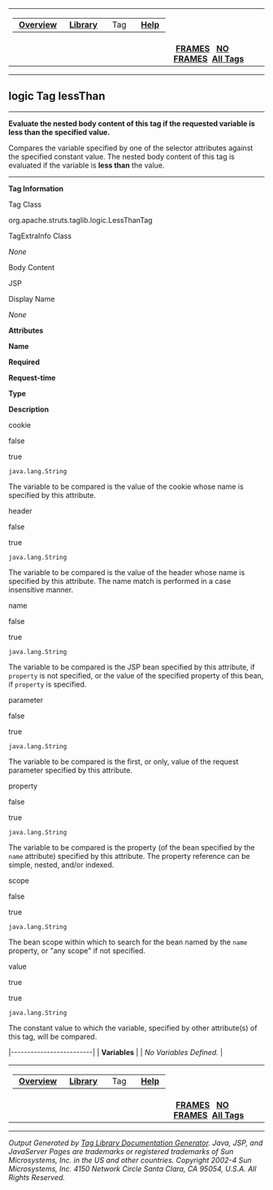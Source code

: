 <span id="navbar_top"></span>

<table>
<colgroup>
<col width="50%" />
<col width="50%" />
</colgroup>
<tbody>
<tr class="odd">
<td align="left"><span id="navbar_top_firstrow"></span>
<table>
<tbody>
<tr class="odd">
<td align="left"> <a href="../overview-summary.html.md"><strong>Overview</strong></a> </td>
<td align="left"> <a href="tld-summary.html.md"><strong>Library</strong></a> </td>
<td align="left">  Tag  </td>
<td align="left"> <a href="../help-doc.html.md"><strong>Help</strong></a> </td>
</tr>
</tbody>
</table></td>
<td align="left"></td>
</tr>
<tr class="even">
<td align="left"></td>
<td align="left"> <a href="../index.html.md"><strong>FRAMES</strong></a>   <a href="lessThan.html"><strong>NO FRAMES</strong></a> 
<a href="../alltags-noframe.html.md"><strong>All Tags</strong></a></td>
</tr>
</tbody>
</table>

------------------------------------------------------------------------

logic
 Tag lessThan
-------------

------------------------------------------------------------------------

**Evaluate the nested body content of this tag if the requested variable is less than the specified value.**

Compares the variable specified by one of the selector attributes against the specified constant value. The nested body content of this tag is evaluated if the variable is **less than** the value.

------------------------------------------------------------------------

**Tag Information**

Tag Class

org.apache.struts.taglib.logic.LessThanTag

TagExtraInfo Class

*None*

Body Content

JSP

Display Name

*None*

**Attributes**

**Name**

**Required**

**Request-time**

**Type**

**Description**

cookie

false

true

`java.lang.String`

The variable to be compared is the value of the cookie whose name is specified by this attribute.

header

false

true

`java.lang.String`

The variable to be compared is the value of the header whose name is specified by this attribute. The name match is performed in a case insensitive manner.

name

false

true

`java.lang.String`

The variable to be compared is the JSP bean specified by this attribute, if `property` is not specified, or the value of the specified property of this bean, if `property` is specified.

parameter

false

true

`java.lang.String`

The variable to be compared is the first, or only, value of the request parameter specified by this attribute.

property

false

true

`java.lang.String`

The variable to be compared is the property (of the bean specified by the `name` attribute) specified by this attribute. The property reference can be simple, nested, and/or indexed.

scope

false

true

`java.lang.String`

The bean scope within which to search for the bean named by the `name` property, or "any scope" if not specified.

value

true

true

`java.lang.String`

The constant value to which the variable, specified by other attribute(s) of this tag, will be compared.

|-------------------------|
| **Variables**           |
| *No Variables Defined.* |

 <span id="navbar_bottom"></span>

<table>
<colgroup>
<col width="50%" />
<col width="50%" />
</colgroup>
<tbody>
<tr class="odd">
<td align="left"><span id="navbar_bottom_firstrow"></span>
<table>
<tbody>
<tr class="odd">
<td align="left"> <a href="../overview-summary.html.md"><strong>Overview</strong></a> </td>
<td align="left"> <a href="tld-summary.html.md"><strong>Library</strong></a> </td>
<td align="left">  Tag  </td>
<td align="left"> <a href="../help-doc.html.md"><strong>Help</strong></a> </td>
</tr>
</tbody>
</table></td>
<td align="left"></td>
</tr>
<tr class="even">
<td align="left"></td>
<td align="left"> <a href="../index.html.md"><strong>FRAMES</strong></a>   <a href="lessThan.html"><strong>NO FRAMES</strong></a> 
<a href="../alltags-noframe.html.md"><strong>All Tags</strong></a></td>
</tr>
</tbody>
</table>

------------------------------------------------------------------------

*Output Generated by [Tag Library Documentation Generator](http://taglibrarydoc.dev.java.net/). Java, JSP, and JavaServer Pages are trademarks or registered trademarks of Sun Microsystems, Inc. in the US and other countries. Copyright 2002-4 Sun Microsystems, Inc. 4150 Network Circle Santa Clara, CA 95054, U.S.A. All Rights Reserved.*
